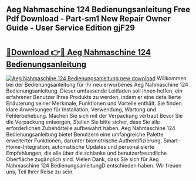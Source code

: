 ## Aeg Nahmaschine 124 Bedienungsanleitung Free Pdf Download - Part-sm1 New Repair Owner Guide - User Service Edition gjF29

# <h2><a href="http://df1akn.blite.top/?on=Aeg+Nahmaschine+124+Bedienungsanleitung">🔗Download 👉🔴 Aeg Nahmaschine 124 Bedienungsanleitung</a></h2>

[![Aeg Nahmaschine 124 Bedienungsanleitung new download](https://i.imgur.com/lujVjoI.png)](http://df1akn.blite.top/?on=Aeg+Nahmaschine+124+Bedienungsanleitung)
Willkommen bei der Bedienungsanleitung für Ihr neu erworbenes Aeg Nahmaschine 124 Bedienungsanleitung. Dieser umfassende Leitfaden soll Ihnen helfen, ein erfahrener Benutzer Ihres Produkts zu werden, indem er eine detaillierte Erläuterung seiner Merkmale, Funktionen und Vorteile enthält. Sie finden klare Anweisungen für Installation, Verwendung, Wartung und Fehlerbehebung. Machen Sie sich mit der Verpackung vertraut Bevor Sie die Verpackung entsorgen, Stellen Sie bitte sicher, dass Sie alle erforderlichen Zubehörteile aufbewahrt haben. Aeg Nahmaschine 124 Bedienungsanleitung bietet Benutzern eine umfangreiche Palette erweiterter Funktionen, darunter biometrische Authentifizierung, Smart-Home-Integration, automatische Updates und personalisierte Empfehlungen, die alle über die schlanke und benutzerfreundliche Oberfläche zugänglich sind. Vielen Dank, dass Sie sich für Aeg Nahmaschine 124 BedienungsanleitungD entschieden haben. Wir freuen uns, Teil Ihrer Reise zu sein.
